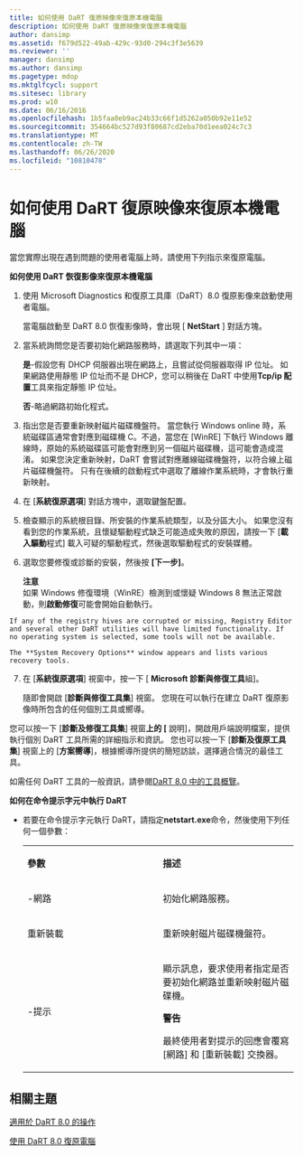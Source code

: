 ```yaml
---
title: 如何使用 DaRT 復原映像來復原本機電腦
description: 如何使用 DaRT 復原映像來復原本機電腦
author: dansimp
ms.assetid: f679d522-49ab-429c-93d0-294c3f3e5639
ms.reviewer: ''
manager: dansimp
ms.author: dansimp
ms.pagetype: mdop
ms.mktglfcycl: support
ms.sitesec: library
ms.prod: w10
ms.date: 06/16/2016
ms.openlocfilehash: 1b5faa0eb9ac24b33c66f1d5262a050b92e11e52
ms.sourcegitcommit: 354664bc527d93f80687cd2eba70d1eea024c7c3
ms.translationtype: MT
ms.contentlocale: zh-TW
ms.lasthandoff: 06/26/2020
ms.locfileid: "10810478"
---
```

# 如何使用 DaRT 復原映像來復原本機電腦


當您實際出現在遇到問題的使用者電腦上時，請使用下列指示來復原電腦。

**如何使用 DaRT 恢復影像來復原本機電腦**

1.  使用 Microsoft Diagnostics 和復原工具庫（DaRT）8.0 復原影像來啟動使用者電腦。

    當電腦啟動至 DaRT 8.0 恢復影像時，會出現 [ **NetStart** ] 對話方塊。

2.  當系統詢問您是否要初始化網路服務時，請選取下列其中一項：

    **是**-假設您有 DHCP 伺服器出現在網路上，且嘗試從伺服器取得 IP 位址。 如果網路使用靜態 IP 位址而不是 DHCP，您可以稍後在 DaRT 中使用**Tcp/ip 配置**工具來指定靜態 IP 位址。

    **否**-略過網路初始化程式。

3.  指出您是否要重新映射磁片磁碟機盤符。 當您執行 Windows online 時，系統磁碟區通常會對應到磁碟機 C。不過，當您在 [WinRE] 下執行 Windows 離線時，原始的系統磁碟區可能會對應到另一個磁片磁碟機，這可能會造成混淆。 如果您決定重新映射，DaRT 會嘗試對應離線磁碟機盤符，以符合線上磁片磁碟機盤符。 只有在後續的啟動程式中選取了離線作業系統時，才會執行重新映射。

4.  在 [**系統復原選項**] 對話方塊中，選取鍵盤配置。

5.  檢查顯示的系統根目錄、所安裝的作業系統類型，以及分區大小。 如果您沒有看到您的作業系統，且懷疑驅動程式缺乏可能造成失敗的原因，請按一下 [**載入驅動**程式] 載入可疑的驅動程式，然後選取驅動程式的安裝媒體。

6.  選取您要修復或診斷的安裝，然後按 **[下一步]**。

    **注意**  
    如果 Windows 修復環境（WinRE）檢測到或懷疑 Windows 8 無法正常啟動，則**啟動修復**可能會開始自動執行。



~~~
If any of the registry hives are corrupted or missing, Registry Editor and several other DaRT utilities will have limited functionality. If no operating system is selected, some tools will not be available.

The **System Recovery Options** window appears and lists various recovery tools.
~~~

7. 在 [**系統復原選項**] 視窗中，按一下 [ **Microsoft 診斷與修復工具**組]。

   隨即會開啟 [**診斷與修復工具集**] 視窗。 您現在可以執行在建立 DaRT 復原影像時所包含的任何個別工具或嚮導。

您可以按一下 [**診斷及修復工具集**] 視窗**上的 [** 說明]，開啟用戶端說明檔案，提供執行個別 DaRT 工具所需的詳細指示和資訊。 您也可以按一下 [**診斷及復原工具集**] 視窗上的 [**方案嚮導**]，根據嚮導所提供的簡短訪談，選擇適合情況的最佳工具。

如需任何 DaRT 工具的一般資訊，請參閱[DaRT 8.0 中的工具概覽](overview-of-the-tools-in-dart-80-dart-8.md)。

**如何在命令提示字元中執行 DaRT**

- 若要在命令提示字元執行 DaRT，請指定**netstart.exe**命令，然後使用下列任何一個參數：

  <table>
  <colgroup>
  <col width="50%" />
  <col width="50%" />
  </colgroup>
  <tbody>
  <tr class="odd">
  <td align="left"><p><strong>參數</strong></p></td>
  <td align="left"><p><strong>描述</strong></p></td>
  </tr>
  <tr class="even">
  <td align="left"><p>-網路</p></td>
  <td align="left"><p>初始化網路服務。</p></td>
  </tr>
  <tr class="odd">
  <td align="left"><p>重新裝載</p></td>
  <td align="left"><p>重新映射磁片磁碟機盤符。</p></td>
  </tr>
  <tr class="even">
  <td align="left"><p>-提示</p></td>
  <td align="left"><p>顯示訊息，要求使用者指定是否要初始化網路並重新映射磁片磁碟機。</p>
  <div class="alert">
  <strong>警告</strong><br/><p>最終使用者對提示的回應會覆寫 [網路] 和 [重新裝載] 交換器。</p>
  </div>
  <div>

  </div></td>
  </tr>
  </tbody>
  </table>



## 相關主題


[適用於 DaRT 8.0 的操作](operations-for-dart-80-dart-8.md)

[使用 DaRT 8.0 復原電腦](recovering-computers-using-dart-80-dart-8.md)









